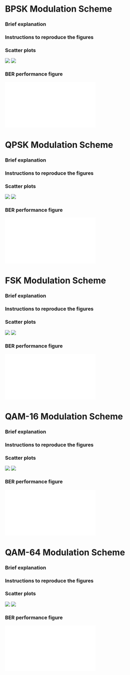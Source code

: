 
# BPSK Modulation Scheme

### Brief explanation

### Instructions to reproduce the figures

### Scatter plots
![](BPSK1.PNG?raw=true)
![](BPSK2.PNG?raw=true)

### BER performance figure

![](BPSK_BER.fig?raw=true)

# QPSK Modulation Scheme

### Brief explanation

### Instructions to reproduce the figures

### Scatter plots
![](QPSK1.PNG?raw=true)
![](QPSK2.PNG?raw=true)

### BER performance figure


![](QPSK_BER.fig?raw=true)

# FSK Modulation Scheme

### Brief explanation

### Instructions to reproduce the figures

### Scatter plots
![](FSK1.PNG?raw=true)
![](FSK2.PNG?raw=true)

### BER performance figure


![](FSK_BER.fig?raw=true)

# QAM-16 Modulation Scheme

### Brief explanation

### Instructions to reproduce the figures

### Scatter plots
![](QAM16_1.PNG?raw=true)
![](QAM16_2.PNG?raw=true)

### BER performance figure


![](QAM16_BER.fig?raw=true)

# QAM-64 Modulation Scheme

### Brief explanation

### Instructions to reproduce the figures

### Scatter plots
![](QAM64_1.PNG?raw=true)
![](QAM64_2.PNG?raw=true)

### BER performance figure

![](QAM64_BER.fig?raw=true)
